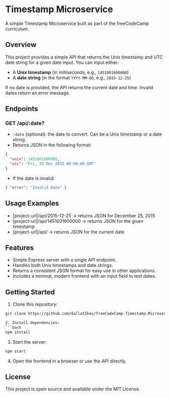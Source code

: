 # Timestamp Microservice

A simple Timestamp Microservice built as part of the freeCodeCamp curriculum.

## Overview

This project provides a simple API that returns the Unix timestamp and UTC date string for a given date input. You can input either:

- A **Unix timestamp** (in milliseconds, e.g., `1451001600000`)
- A **date string** (in the format `YYYY-MM-DD`, e.g., `2015-12-25`)

If no date is provided, the API returns the current date and time. Invalid dates return an error message.

## Endpoints

### GET /api/:date?

- `:date` (optional): the date to convert. Can be a Unix timestamp or a date string.  
- Returns JSON in the following format:

```json
{
  "unix": 1451001600000,
  "utc": "Fri, 25 Dec 2015 00:00:00 GMT"
}
```

- If the date is invalid:

```json
{ "error": "Invalid Date" }
```

## Usage Examples

- [project-url]/api/2015-12-25 → returns JSON for December 25, 2015  
- [project-url]/api/1451001600000 → returns JSON for the given timestamp  
- [project-url]/api/ → returns JSON for the current date  

## Features

- Simple Express server with a single API endpoint.  
- Handles both Unix timestamps and date strings.  
- Returns a consistent JSON format for easy use in other applications.  
- Includes a minimal, modern frontend with an input field to test dates.

## Getting Started

1. Clone this repository:
```bash
git clone https://github.com/dallatIkes/freeCodeCamp-Timestamp-Microservice.git

2. Install dependencies:
```bash
npm install
```

3. Start the server:
```bash
npm start
```

4. Open the frontend in a browser or use the API directly.

## License

This project is open source and available under the MIT License.
